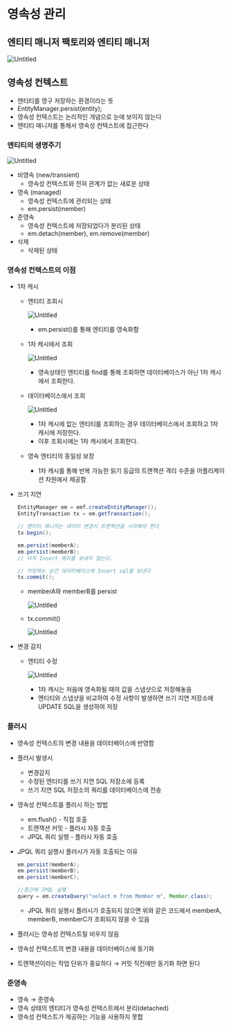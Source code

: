 # 영속성 관리

## 엔티티 매니저 팩토리와 엔티티 매니저

![Untitled](./images/Untitled.png)

## 영속성 컨텍스트

- 엔티티를 영구 저장하는 환경이라는 뜻
- EntityManager.persist(entity);
- 영속성 컨텍스트는 논리적인 개념으로 눈에 보이지 않는다
- 엔티티 매니저를 통해서 영속성 컨텍스트에 접근한다

### 엔티티의 생명주기

![Untitled](./images/Untitled%201.png)

- 비영속 (new/transient)
    - 영속성 컨텍스트와 전혀 관계가 없는 새로운 상태
- 영속 (managed)
    - 영속성 컨텍스트에 관리되는 상태
    - em.persist(member)
- 준영속
    - 영속성 컨텍스트에 저장되었다가 분리된 상태
    - em.detach(member), em.remove(member)
- 삭제
    - 삭제된 상태

### 영속성 컨텍스트의 이점

- 1차 캐시
    - 엔티티 조회시
        
        ![Untitled](./images/Untitled%202.png)
        
        - em.persist()를 통해 엔티티를 영속화함
    - 1차 캐시에서 조회
        
        ![Untitled](./images/Untitled%203.png)
        
        - 영속상태인 엔티티를 find를 통해 조회하면 데이터베이스가 아닌 1차 캐시에서 조회한다.
    - 데이터베이스에서 조회
        
        ![Untitled](./images/Untitled%204.png)
        
        - 1차 캐시에 없는 엔티티를 조회하는 경우 데이터베이스에서 조회하고 1차 캐시에 저장한다.
        - 이후 조회시에는 1차 캐시에서 조회한다.
    - 영속 엔티티의 동일성 보장
        - 1차 캐시를 통해 반복 가능한 읽기 등급의 트랜잭션 격리 수준을 어플리케이션 차원에서 제공함
- 쓰기 지연
    
    ```java
    EntityManager em = emf.createEntityManager();
    EntityTransaction tx = em.getTransaction();
    
    // 엔티티 매니저는 데이터 변경시 트랜잭션을 시작해야 한다
    tx.begin();
    
    em.persist(memberA);
    em.persist(memberB);
    // 아직 Insert 쿼리를 보내지 않는다.
    
    // 커밋하는 순간 데이터베이스에 Insert sql을 보낸다
    tx.commit();
    ```
    
    - memberA와 memberB를 persist
        
        ![Untitled](./images/Untitled%205.png)
        
    - tx.commit()
        
        ![Untitled](./images/Untitled%206.png)
        
- 변경 감지
    - 엔티티 수정
        
        ![Untitled](./images/Untitled%207.png)
        
        - 1차 캐시는 처음에 영속화될 때의 값을 스냅샷으로 저장해놓음
        - 엔티티와 스냅샷을 비교하여 수정 사항이 발생하면 쓰기 지연 저장소에 UPDATE SQL을 생성하여 저장

### 플러시

- 영속성 컨텍스트의 변경 내용을 데이터베이스에 반영함
- 플러시 발생시
    - 변경감지
    - 수정된 엔티티를 쓰기 지연 SQL 저장소에 등록
    - 쓰기 지연 SQL 저장소의 쿼리를 데이터베이스에 전송
- 영속성 컨텍스트를 플러시 하는 방법
    - em.flush() - 직접 호출
    - 트랜잭션 커밋 - 플러시 자동 호출
    - JPQL 쿼리 실행 - 플러시 자동 호출
- JPQL 쿼리 실행시 플러시가 자동 호출되는 이유
    
    ```java
    em.persist(memberA);
    em.persist(memberB);
    em.persist(memberC);
    
    //중간에 JPQL 실행
    query = em.createQuery("select m from Member m", Member.class);
    ```
    
    - JPQL 쿼리 실행시 플러시가 호출되지 않으면 위와 같은 코드에서 memberA, memberB, memberC가 조회되지 않을 수 있음
- 플러시는 영속성 컨텍스트릴 비우지 않음
- 영속성 컨텍스트의 변경 내용을 데이터베이스에 동기화
- 트랜잭션이라는 작업 단위가 중요하다 → 커밋 직전에만 동기화 하면 된다

### 준영속

- 영속 → 준영속
- 영속 상태의 엔티티가 영속성 컨텍스트에서 분리(detached)
- 영속성 컨텍스트가 제공하는 기능을 사용하지 못합